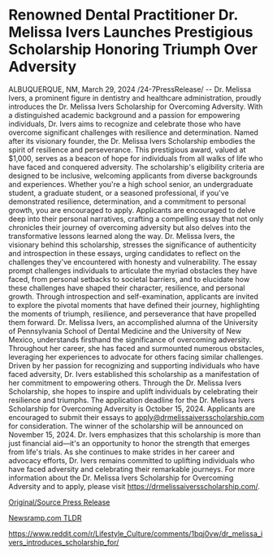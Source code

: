 # Renowned Dental Practitioner Dr. Melissa Ivers Launches Prestigious Scholarship Honoring Triumph Over Adversity

ALBUQUERQUE, NM, March 29, 2024 /24-7PressRelease/ -- Dr. Melissa Ivers, a prominent figure in dentistry and healthcare administration, proudly introduces the Dr. Melissa Ivers Scholarship for Overcoming Adversity. With a distinguished academic background and a passion for empowering individuals, Dr. Ivers aims to recognize and celebrate those who have overcome significant challenges with resilience and determination.  Named after its visionary founder, the Dr. Melissa Ivers Scholarship embodies the spirit of resilience and perseverance. This prestigious award, valued at $1,000, serves as a beacon of hope for individuals from all walks of life who have faced and conquered adversity.  The scholarship's eligibility criteria are designed to be inclusive, welcoming applicants from diverse backgrounds and experiences. Whether you're a high school senior, an undergraduate student, a graduate student, or a seasoned professional, if you've demonstrated resilience, determination, and a commitment to personal growth, you are encouraged to apply.  Applicants are encouraged to delve deep into their personal narratives, crafting a compelling essay that not only chronicles their journey of overcoming adversity but also delves into the transformative lessons learned along the way. Dr. Melissa Ivers, the visionary behind this scholarship, stresses the significance of authenticity and introspection in these essays, urging candidates to reflect on the challenges they've encountered with honesty and vulnerability.  The essay prompt challenges individuals to articulate the myriad obstacles they have faced, from personal setbacks to societal barriers, and to elucidate how these challenges have shaped their character, resilience, and personal growth. Through introspection and self-examination, applicants are invited to explore the pivotal moments that have defined their journey, highlighting the moments of triumph, resilience, and perseverance that have propelled them forward.  Dr. Melissa Ivers, an accomplished alumna of the University of Pennsylvania School of Dental Medicine and the University of New Mexico, understands firsthand the significance of overcoming adversity. Throughout her career, she has faced and surmounted numerous obstacles, leveraging her experiences to advocate for others facing similar challenges.  Driven by her passion for recognizing and supporting individuals who have faced adversity, Dr. Ivers established this scholarship as a manifestation of her commitment to empowering others. Through the Dr. Melissa Ivers Scholarship, she hopes to inspire and uplift individuals by celebrating their resilience and triumphs.  The application deadline for the Dr. Melissa Ivers Scholarship for Overcoming Adversity is October 15, 2024. Applicants are encouraged to submit their essays to apply@drmelissaiversscholarship.com for consideration. The winner of the scholarship will be announced on November 15, 2024.  Dr. Ivers emphasizes that this scholarship is more than just financial aid—it's an opportunity to honor the strength that emerges from life's trials. As she continues to make strides in her career and advocacy efforts, Dr. Ivers remains committed to uplifting individuals who have faced adversity and celebrating their remarkable journeys.  For more information about the Dr. Melissa Ivers Scholarship for Overcoming Adversity and to apply, please visit https://drmelissaiversscholarship.com/. 

[Original/Source Press Release](https://www.24-7pressrelease.com/press-release/509655/renowned-dental-practitioner-dr-melissa-ivers-launches-prestigious-scholarship-honoring-triumph-over-adversity)
                    

[Newsramp.com TLDR](None) 

https://www.reddit.com/r/Lifestyle_Culture/comments/1bqj0vw/dr_melissa_ivers_introduces_scholarship_for/